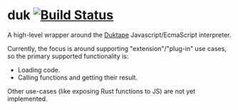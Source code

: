 # duk [![Build Status](https://travis-ci.org/dflemstr/duk.svg?branch=master)](https://travis-ci.org/dflemstr/duk)
A high-level wrapper around the [Duktape][1] Javascript/EcmaScript
interpreter.

Currently, the focus is around supporting "extension"/"plug-in"
use cases, so the primary supported functionality is:

  * Loading code.
  * Calling functions and getting their result.

Other use-cases (like exposing Rust functions to JS) are not yet
implemented.

[1]: http://duktape.org/
